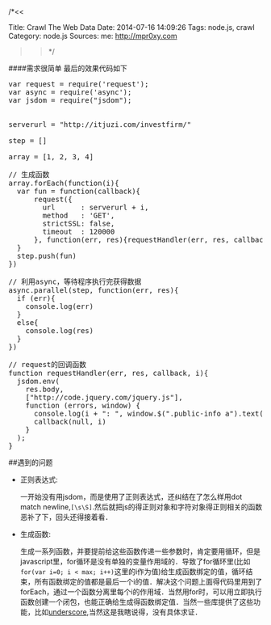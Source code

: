 /*<<

 Title: Crawl The Web Data
 Date: 2014-07-16 14:09:26
 Tags: node.js, crawl
 Category: node.js
 Sources:
   me: http://mpr0xy.com
>>*/

####需求很简单
最后的效果代码如下
<pre>
var request = require('request');
var async = require('async');
var jsdom = require("jsdom");


serverurl = "http://itjuzi.com/investfirm/"

step = []

array = [1, 2, 3, 4]

// 生成函数
array.forEach(function(i){
  var fun = function(callback){
      request({
        url      : serverurl + i,
        method   : 'GET',
        strictSSL: false,
        timeout  : 120000
      }, function(err, res){requestHandler(err, res, callback, i)})
  }
  step.push(fun)
})

// 利用async，等待程序执行完获得数据
async.parallel(step, function(err, res){
  if (err){
    console.log(err)
  }
  else{
    console.log(res)
  }
})

// request的回调函数
function requestHandler(err, res, callback, i){
  jsdom.env(
    res.body,
    ["http://code.jquery.com/jquery.js"],
    function (errors, window) {
      console.log(i + ": ", window.$(".public-info a").text());
      callback(null, i)
    }
  );
}
</pre>

##遇到的问题
* 正则表达式:

    一开始没有用jsdom，而是使用了正则表达式，还纠结在了怎么样用dot match newline,`[\s\S]`.然后就把js的得正则对象和字符对象得正则相关的函数恶补了下，回头还得接着看．
    
* 生成函数:

    生成一系列函数，并要提前给这些函数传递一些参数时，肯定要用循环，但是javascript里，for循环是没有单独的变量作用域的．导致了for循环里(比如`for(var i=0; i < max; i++)`这里的i作为值)给生成函数绑定的值，循环结束，所有函数绑定的值都是最后一个i的值．解决这个问题上面得代码里用到了forEach，通过一个函数分离里每个i的作用域．当然用for时，可以用立即执行函数创建一个闭包，也能正确给生成得函数绑定值．当然一些库提供了这些功能，比如[underscore](http://underscorejs.org/),当然这是我瞎说得，没有具体求证．
    



